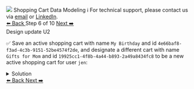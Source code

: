<!-- TOP -->
<div class="top">
  <img src="https://datastax-academy.github.io/katapod-shared-assets/images/ds-academy-logo.svg" />
  <span class="scenario-title">Shopping Cart Data Modeling</span>
  <span class="scenario-subtitle">ℹ️ For technical support, please contact us via <a href="mailto:aleksandr.volochnev@datastax.com">email</a> or <a href="https://dtsx.io/aleks">LinkedIn</a>.</span> 
</div>

<!-- NAVIGATION -->
<div id="navigation-top" class="navigation-top">
 <a href='command:katapod.loadPage?[{"step":"step5"}]'
   class="btn btn-dark navigation-top-left">⬅️ Back
 </a>
<span class="step-count"> Step 6 of 10</span>
 <a href='command:katapod.loadPage?[{"step":"step7"}]' 
    class="btn btn-dark navigation-top-right">Next ➡️
  </a>
</div>

<!-- CONTENT -->

<div class="step-title">Design update U2</div>

✅ Save an active shopping cart with name `My Birthday` and id `4e66baf8-f3ad-4c3b-9151-52be4574f2de`, 
and designate a different cart with name `Gifts for Mom` and id `19925cc1-4f8b-4a44-b893-2a49a8434fc8` to be a new active shopping cart for user `jen`:

<details>
  <summary>Solution</summary>

```
BEGIN BATCH
  UPDATE carts_by_user 
  SET cart_is_active = false
  WHERE user_id = 'jen'
    AND cart_name = 'My Birthday'
    AND cart_id = 4e66baf8-f3ad-4c3b-9151-52be4574f2de
  IF cart_is_active = true;
  UPDATE carts_by_user 
  SET cart_is_active = true
  WHERE user_id = 'jen'
    AND cart_name = 'Gifts for Mom'
    AND cart_id = 19925cc1-4f8b-4a44-b893-2a49a8434fc8;
APPLY BATCH;

SELECT user_id, cart_name, 
       cart_id, cart_is_active
FROM carts_by_user
WHERE user_id = 'jen';
```

</details>

<!-- NAVIGATION -->
<div id="navigation-bottom" class="navigation-bottom">
 <a href='command:katapod.loadPage?[{"step":"step5"}]'
   class="btn btn-dark navigation-bottom-left">⬅️ Back
 </a>
 <a href='command:katapod.loadPage?[{"step":"step7"}]'
    class="btn btn-dark navigation-bottom-right">Next ➡️
  </a>
</div>

